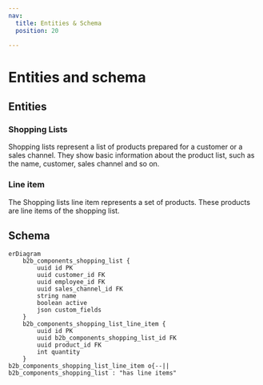 ```yaml
---
nav:
  title: Entities & Schema
  position: 20

---
```


# Entities and schema

## Entities

### Shopping Lists

Shopping lists represent a list of products prepared for a customer or a sales channel. They show basic information about the product list, such as the name, customer, sales channel and so on.

### Line item

The Shopping lists line item represents a set of products. These products are line items of the shopping list.

## Schema

```mermaid
erDiagram
    b2b_components_shopping_list {
        uuid id PK
        uuid customer_id FK
        uuid employee_id FK
        uuid sales_channel_id FK
        string name
        boolean active
        json custom_fields
    }
    b2b_components_shopping_list_line_item {
        uuid id PK
        uuid b2b_components_shopping_list_id FK
        uuid product_id FK
        int quantity
    }
b2b_components_shopping_list_line_item o{--|| b2b_components_shopping_list : "has line items"
```

